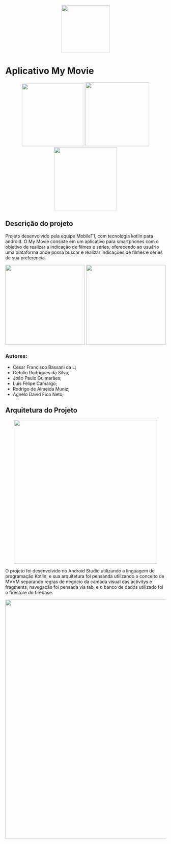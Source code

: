 
<p align="center">
  <image src="https://github.com/cloudsystems22/mobileT1/blob/main/app/src/main/res/drawable/logomm.png" style="width:150px;" />
</p>

<h1>
  Aplicativo My Movie 
</h1>

<p align="center">
  <image src="https://github.com/cloudsystems22/mobileT1/blob/main/mymovieface.png" style="width:196px"/>
  <image src="https://github.com/cloudsystems22/mobileT1/blob/main/capamymovie.png" style="width:200px" />
  <image src="https://github.com/cloudsystems22/mobileT1/blob/main/commentsmymovie.png" style="width:198px" />
</p>


## Descrição do projeto
Projeto desenvolvido pela equipe MobileT1, com tecnologia kotlin para android. O My Movie consiste em um aplicativo para smartphones com o objetivo de realizar a indicação de filmes e séries, oferecendo ao usuário uma plataforma onde possa buscar e realizar indicações de filmes e séries de sua preferencia.
<p align="center">
  <image src="https://github.com/cloudsystems22/mobileT1/blob/main/firebase.png" style="width:250px" />
  <image src="https://github.com/cloudsystems22/mobileT1/blob/main/kotlinandroid.jpg" style="width:250px" />
</p>


### Autores:
 - Cesar Francisco Bassani da L;
 - Getulio Rodrigues da Silva;
 - João Paulo Guimarães;
 - Luís Felipe Camargo;
 - Rodrigo de Almeida Muniz;
 - Agnelo David Fico Neto;

## Arquitetura do Projeto

<p align="center">
  <image src="https://github.com/cloudsystems22/mobileT1/blob/main/mvvm.png" style="width:450px" />
</p>

O projeto foi desenvolvido no Android Studio utilizando a linguagem de programação Kotlin, e sua arquitetura foi pensanda utilizando o conceito de MVVM separando regras de negócio da camada visual das activitys e fragments, navegação foi pensada via tab, e o banco de dados utilizado foi o firestore do firebase.


<p align="center">
  <image src="https://github.com/cloudsystems22/mobileT1/blob/main/mapaapp.png" style="width:750px" />
</p>

